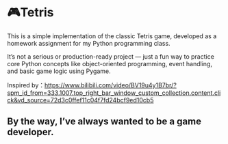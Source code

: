 # 🎮Tetris
This is a simple implementation of the classic Tetris game, developed as a homework assignment for my Python programming class.

It’s not a serious or production-ready project — just a fun way to practice core Python concepts like object-oriented programming, event handling, and basic game logic using Pygame.

Inspired by：https://www.bilibili.com/video/BV19u4y1B7br/?spm_id_from=333.1007.top_right_bar_window_custom_collection.content.click&vd_source=72d3c0ffef11c04f7fd24bcf9ed10cb5

## By the way, I’ve always wanted to be a game developer. 

 

